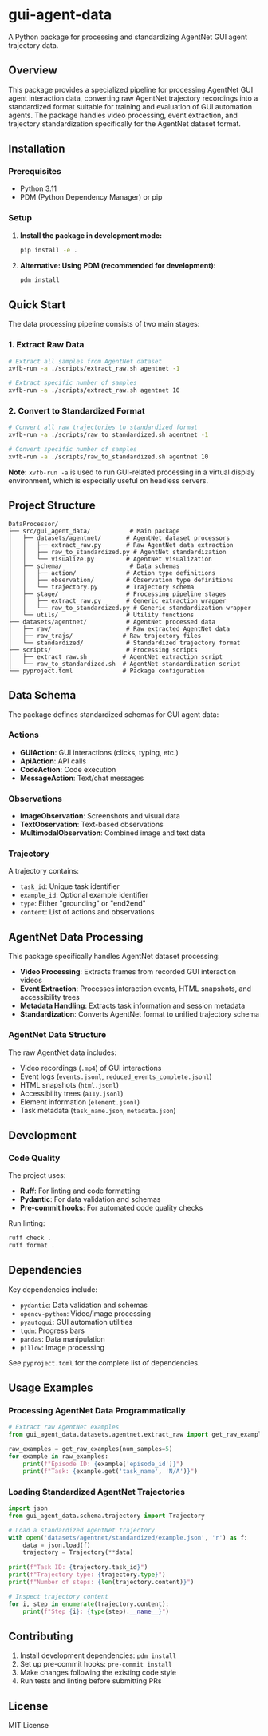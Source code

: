 # gui-agent-data

A Python package for processing and standardizing AgentNet GUI agent trajectory data.

## Overview

This package provides a specialized pipeline for processing AgentNet GUI agent interaction data, converting raw AgentNet trajectory recordings into a standardized format suitable for training and evaluation of GUI automation agents. The package handles video processing, event extraction, and trajectory standardization specifically for the AgentNet dataset format.

## Installation

### Prerequisites
- Python 3.11
- PDM (Python Dependency Manager) or pip

### Setup

1. **Install the package in development mode:**
   ```bash
   pip install -e .
   ```

2. **Alternative: Using PDM (recommended for development):**
   ```bash
   pdm install
   ```

## Quick Start

The data processing pipeline consists of two main stages:

### 1. Extract Raw Data
```bash
# Extract all samples from AgentNet dataset
xvfb-run -a ./scripts/extract_raw.sh agentnet -1

# Extract specific number of samples
xvfb-run -a ./scripts/extract_raw.sh agentnet 10
```

### 2. Convert to Standardized Format
```bash
# Convert all raw trajectories to standardized format
xvfb-run -a ./scripts/raw_to_standardized.sh agentnet -1

# Convert specific number of samples
xvfb-run -a ./scripts/raw_to_standardized.sh agentnet 10
```

**Note:** `xvfb-run -a` is used to run GUI-related processing in a virtual display environment, which is especially useful on headless servers.

## Project Structure

```
DataProcessor/
├── src/gui_agent_data/           # Main package
│   ├── datasets/agentnet/       # AgentNet dataset processors
│   │   ├── extract_raw.py       # Raw AgentNet data extraction
│   │   ├── raw_to_standardized.py # AgentNet standardization
│   │   └── visualize.py         # AgentNet visualization
│   ├── schema/                   # Data schemas
│   │   ├── action/              # Action type definitions
│   │   ├── observation/         # Observation type definitions
│   │   └── trajectory.py        # Trajectory schema
│   ├── stage/                   # Processing pipeline stages
│   │   ├── extract_raw.py       # Generic extraction wrapper
│   │   └── raw_to_standardized.py # Generic standardization wrapper
│   └── utils/                   # Utility functions
├── datasets/agentnet/           # AgentNet processed data
│   ├── raw/                     # Raw extracted AgentNet data
│   ├── raw_trajs/              # Raw trajectory files
│   └── standardized/            # Standardized trajectory format
├── scripts/                     # Processing scripts
│   ├── extract_raw.sh          # AgentNet extraction script
│   └── raw_to_standardized.sh  # AgentNet standardization script
└── pyproject.toml              # Package configuration
```

## Data Schema

The package defines standardized schemas for GUI agent data:

### Actions
- **GUIAction**: GUI interactions (clicks, typing, etc.)
- **ApiAction**: API calls
- **CodeAction**: Code execution
- **MessageAction**: Text/chat messages

### Observations
- **ImageObservation**: Screenshots and visual data
- **TextObservation**: Text-based observations
- **MultimodalObservation**: Combined image and text data

### Trajectory
A trajectory contains:
- `task_id`: Unique task identifier
- `example_id`: Optional example identifier
- `type`: Either "grounding" or "end2end"
- `content`: List of actions and observations

## AgentNet Data Processing

This package specifically handles AgentNet dataset processing:

- **Video Processing**: Extracts frames from recorded GUI interaction videos
- **Event Extraction**: Processes interaction events, HTML snapshots, and accessibility trees
- **Metadata Handling**: Extracts task information and session metadata
- **Standardization**: Converts AgentNet format to unified trajectory schema

### AgentNet Data Structure
The raw AgentNet data includes:
- Video recordings (`.mp4`) of GUI interactions
- Event logs (`events.jsonl`, `reduced_events_complete.jsonl`)
- HTML snapshots (`html.jsonl`)
- Accessibility trees (`a11y.jsonl`)
- Element information (`element.jsonl`)
- Task metadata (`task_name.json`, `metadata.json`)

## Development

### Code Quality

The project uses:
- **Ruff**: For linting and code formatting
- **Pydantic**: For data validation and schemas
- **Pre-commit hooks**: For automated code quality checks

Run linting:
```bash
ruff check .
ruff format .
```

## Dependencies

Key dependencies include:
- `pydantic`: Data validation and schemas
- `opencv-python`: Video/image processing
- `pyautogui`: GUI automation utilities
- `tqdm`: Progress bars
- `pandas`: Data manipulation
- `pillow`: Image processing

See `pyproject.toml` for the complete list of dependencies.

## Usage Examples

### Processing AgentNet Data Programmatically
```python
# Extract raw AgentNet examples
from gui_agent_data.datasets.agentnet.extract_raw import get_raw_examples

raw_examples = get_raw_examples(num_samples=5)
for example in raw_examples:
    print(f"Episode ID: {example['episode_id']}")
    print(f"Task: {example.get('task_name', 'N/A')}")
```

### Loading Standardized AgentNet Trajectories
```python
import json
from gui_agent_data.schema.trajectory import Trajectory

# Load a standardized AgentNet trajectory
with open('datasets/agentnet/standardized/example.json', 'r') as f:
    data = json.load(f)
    trajectory = Trajectory(**data)
    
print(f"Task ID: {trajectory.task_id}")
print(f"Trajectory type: {trajectory.type}")
print(f"Number of steps: {len(trajectory.content)}")

# Inspect trajectory content
for i, step in enumerate(trajectory.content):
    print(f"Step {i}: {type(step).__name__}")
```

## Contributing

1. Install development dependencies: `pdm install`
2. Set up pre-commit hooks: `pre-commit install`
3. Make changes following the existing code style
4. Run tests and linting before submitting PRs

## License

MIT License
